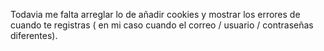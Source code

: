 Todavia me falta arreglar lo de añadir cookies y mostrar los errores de cuando te registras ( en mi caso cuando el correo / usuario / contraseñas diferentes).
